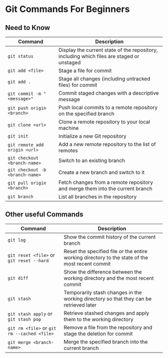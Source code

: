 # Git Commands For Beginners


## Need to Know



| Command                                            | Description                                                                                                             |
| ---------------------------------------------------| -----------------------------------------------------------------------------------------------------------------------|
| `git status`                                       | Display the current state of the repository, including which files are staged or unstaged                                |
| `git add <file>`                                   | Stage a file for commit                                                                                                 |
| `git add .`                                        | Stage all changes (including untracked files) for commit                                                               |
| `git commit -m "<message>"`                        | Commit staged changes with a descriptive message                                                                        |
| `git push origin <branch>`                         | Push local commits to a remote repository on the specified branch                                                        |
| `git clone <url>`                                  | Clone a remote repository to your local machine                                                                        |
| `git init`                                         | Initialize a new Git repository                                                                                        |
| `git remote add origin <url>`                      | Add a new remote repository to the list of remotes                                                                      |
| `git checkout <branch-name>`                       | Switch to an existing branch                                                                                            |
| `git checkout -b <branch-name>`                    | Create a new branch and switch to it                                                                                    |
| `git pull origin <branch>`                         | Fetch changes from a remote repository and merge them into the current branch                                            |
| `git branch`                                       | List all branches in the repository                                                                                     |


## Other useful Commands

| Command                                            | Description                                                                                                             |
| ---------------------------------------------------| -----------------------------------------------------------------------------------------------------------------------|
| `git log`                                          | Show the commit history of the current branch                                                                           |
| `git reset <file>` or `git reset --hard`           | Reset the specified file or the entire working directory to the state of the most recent commit                          |
| `git diff`                                         | Show the difference between the working directory and the most recent commit                                             |
| `git stash`                                        | Temporarily stash changes in the working directory so that they can be retrieved later                                    |
| `git stash apply` or `git stash pop`               | Retrieve stashed changes and apply them to the working directory                                                         |
| `git rm <file>` or `git rm --cached <file>`        | Remove a file from the repository and stage the deletion for commit                                                      |
| `git merge <branch-name>`                          | Merge the specified branch into the current branch                                                                      |
